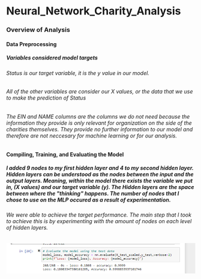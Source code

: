 # Neural_Network_Charity_Analysis

### Overview of Analysis 
#### Data Preprocessing 
##### Variables considered model targets 
###### Status is our target variable, it is the y value in our model. 
###### All of the other variables are consider our X values, or the data that we use to make the prediction of Status 
###### The EIN and NAME columns are the columns we do not need because the information they provide is only relevant for organization on the side of the charities themselves. They provide no further information to our model and therefore are not neccesary for machine learning or for our analysis. 

#### Compiling, Training, and Evaluating the Model 
##### I added 9 nodes to my first hidden layer and 4 to my second hidden layer. Hidden layers can be understood as the nodes between the input and the output layers. Meaning, within the model there exists the variable we put in, (X values) and our target variable (y). The Hidden layers are the space between where the "thinking" happens. The number of nodes that I chose to use on the MLP occured as a result of experimentation. 
###### We were able to achieve the target performance. The main step that I took to achieve this is by experimenting with the amount of nodes on each level of hidden layers. 
![image](https://github.com/ErmaSwartz/Neural_Network_Charity_Analysis/blob/main/accuracy-99%25.png)
